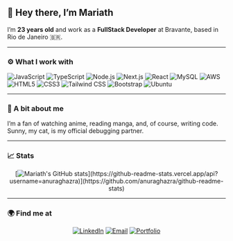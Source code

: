 ## 👋 Hey there, I’m Mariath

I’m **23 years old** and work as a **FullStack Developer** at Bravante, based in Rio de Janeiro 🇧🇷.

---

### ⚙️ What I work with

![JavaScript](https://img.shields.io/badge/JavaScript-F7DF1E?logo=javascript&logoColor=000&style=for-the-badge)
![TypeScript](https://img.shields.io/badge/TypeScript-3178C6?logo=typescript&logoColor=fff&style=for-the-badge)
![Node.js](https://img.shields.io/badge/Node.js-339933?logo=node.js&logoColor=fff&style=for-the-badge)
![Next.js](https://img.shields.io/badge/Next.js-000000?logo=next.js&logoColor=fff&style=for-the-badge)
![React](https://img.shields.io/badge/React-61DAFB?logo=react&logoColor=000&style=for-the-badge)
![MySQL](https://img.shields.io/badge/mysql-4479A1.svg?style=for-the-badge&logo=mysql&logoColor=white)
![AWS](https://img.shields.io/badge/AWS-%23FF9900.svg?style=for-the-badge&logo=amazon-aws&logoColor=white)
![HTML5](https://img.shields.io/badge/HTML5-E34F26?logo=html5&logoColor=fff&style=for-the-badge)
![CSS3](https://img.shields.io/badge/CSS3-1572B6?logo=css3&logoColor=fff&style=for-the-badge)
![Tailwind CSS](https://img.shields.io/badge/Tailwind_CSS-06B6D4?logo=tailwindcss&logoColor=fff&style=for-the-badge)
![Bootstrap](https://img.shields.io/badge/Bootstrap-7952B3?logo=bootstrap&logoColor=fff&style=for-the-badge)
![Ubuntu](https://img.shields.io/badge/Ubuntu-E95420?style=for-the-badge&logo=ubuntu&logoColor=white)

---

### 🧠 A bit about me

I’m a fan of watching anime, reading manga, and, of course, writing code.
Sunny, my cat, is my official debugging partner.

---

### 📈 Stats

<div align="center">

[![Mariath's GitHub stats]([https://github-readme-stats.vercel.app/api?username=mariathdev&show_icons=true&theme=tokyonight&hide_border=true&border_radius=12](https://github-readme-stats.vercel.app/api?username=mariathdev)](https://github.com/mariathdev/github-readme-stats))](https://github-readme-stats.vercel.app/api?username=anuraghazra)](https://github.com/anuraghazra/github-readme-stats)

</div>

---

### 🌍 Find me at

<div align="center">
  
[![LinkedIn](https://img.shields.io/badge/LinkedIn-0A66C2?style=for-the-badge&logo=linkedin&logoColor=white)](https://linkedin.com/in/mariathdev)
[![Email](https://img.shields.io/badge/Email-0078D4?style=for-the-badge&logo=gmail&logoColor=white)](mailto:mariath.dev@outlook.com)
[![Portfolio](https://img.shields.io/badge/Portfolio-FF4088?style=for-the-badge&logo=vercel&logoColor=white)](https://mariath.dev)

</div>
